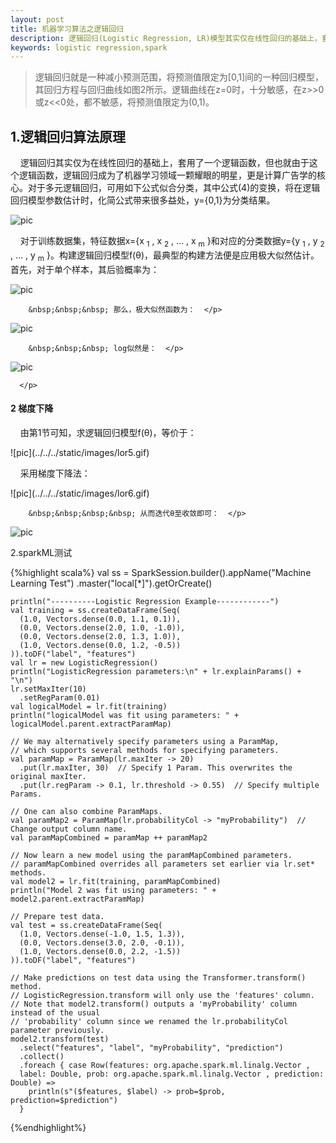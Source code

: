 ```yaml
---
layout: post
title: 机器学习算法之逻辑回归
description: 逻辑回归(Logistic Regression, LR)模型其实仅在线性回归的基础上，套用了一个逻辑函数，但也就由于这个逻辑函数，使得逻辑回归模型成为了机器学习领域一颗耀眼的明星，更是计算广告学的核心。
keywords: logistic regression,spark
---
```


> 逻辑回归就是一种减小预测范围，将预测值限定为[0,1]间的一种回归模型，其回归方程与回归曲线如图2所示。逻辑曲线在z=0时，十分敏感，在z>>0或z<<0处，都不敏感，将预测值限定为(0,1)。



1.逻辑回归算法原理
------------
<p>
    &nbsp;&nbsp;&nbsp; 逻辑回归其实仅为在线性回归的基础上，套用了一个逻辑函数，但也就由于这个逻辑函数，逻辑回归成为了机器学习领域一颗耀眼的明星，更是计算广告学的核心。对于多元逻辑回归，可用如下公式似合分类，其中公式(4)的变换，将在逻辑回归模型参数估计时，化简公式带来很多益处，y={0,1}为分类结果。    <a href="file:///C:\Users\wensaiping\AppData\Local\Temp\WindowsLiveWriter1286139640\supfilesCE8402E\image811.png" rel="nofollow">
      <br/>
    </a>

  </p>
  
  ![pic](../../../static/images/lor1.gif)
  
  <p>
    &nbsp;&nbsp;&nbsp; 对于训练数据集，特征数据x={x    <sub>1</sub>
    , x    <sub>2</sub>
    , … , x    <sub>m</sub>
    }和对应的分类数据y={y    <sub>1</sub>
    , y    <sub>2</sub>
    , … , y    <sub>m</sub>
    }。构建逻辑回归模型f(θ)，最典型的构建方法便是应用极大似然估计。首先，对于单个样本，其后验概率为：  </p>
    
![pic](../../../static/images/lor2.gif)
  <p>

        &nbsp;&nbsp;&nbsp; 那么，极大似然函数为：  </p>
  ![pic](../../../static/images/lor3.gif)
  <p>

        &nbsp;&nbsp;&nbsp; log似然是：  </p>
![pic](../../../static/images/lor4.gif)
  <p>

      </p>
  <h4>
    <b>2</b>
    <b>梯度下降</b>
    <b></b>
  </h4>
  <p>&nbsp;&nbsp;&nbsp; 由第1节可知，求逻辑回归模型f(θ)，等价于：</p>
![pic](../../../static/images/lor5.gif)
  <p>
        &nbsp;&nbsp;&nbsp; 采用梯度下降法：  </p>
![pic](../../../static/images/lor6.gif)
  <p>

        &nbsp;&nbsp;&nbsp;&nbsp; 从而迭代θ至收敛即可：  </p>
![pic](../../../static/images/lor7.gif)

2.sparkML测试

{%highlight scala%}
   val ss = SparkSession.builder().appName("Machine Learning Test")
      .master("local[*]").getOrCreate()

    println("----------Logistic Regression Example------------")
    val training = ss.createDataFrame(Seq(
      (1.0, Vectors.dense(0.0, 1.1, 0.1)),
      (0.0, Vectors.dense(2.0, 1.0, -1.0)),
      (0.0, Vectors.dense(2.0, 1.3, 1.0)),
      (1.0, Vectors.dense(0.0, 1.2, -0.5))
    )).toDF("label", "features")
    val lr = new LogisticRegression()
    println("LogisticRegression parameters:\n" + lr.explainParams() + "\n")
    lr.setMaxIter(10)
      .setRegParam(0.01)
    val logicalModel = lr.fit(training)
    println("logicalModel was fit using parameters: " + logicalModel.parent.extractParamMap)

    // We may alternatively specify parameters using a ParamMap,
    // which supports several methods for specifying parameters.
    val paramMap = ParamMap(lr.maxIter -> 20)
      .put(lr.maxIter, 30)  // Specify 1 Param. This overwrites the original maxIter.
      .put(lr.regParam -> 0.1, lr.threshold -> 0.55)  // Specify multiple Params.

    // One can also combine ParamMaps.
    val paramMap2 = ParamMap(lr.probabilityCol -> "myProbability")  // Change output column name.
    val paramMapCombined = paramMap ++ paramMap2

    // Now learn a new model using the paramMapCombined parameters.
    // paramMapCombined overrides all parameters set earlier via lr.set* methods.
    val model2 = lr.fit(training, paramMapCombined)
    println("Model 2 was fit using parameters: " + model2.parent.extractParamMap)

    // Prepare test data.
    val test = ss.createDataFrame(Seq(
      (1.0, Vectors.dense(-1.0, 1.5, 1.3)),
      (0.0, Vectors.dense(3.0, 2.0, -0.1)),
      (1.0, Vectors.dense(0.0, 2.2, -1.5))
    )).toDF("label", "features")

    // Make predictions on test data using the Transformer.transform() method.
    // LogisticRegression.transform will only use the 'features' column.
    // Note that model2.transform() outputs a 'myProbability' column instead of the usual
    // 'probability' column since we renamed the lr.probabilityCol parameter previously.
    model2.transform(test)
      .select("features", "label", "myProbability", "prediction")
      .collect()
      .foreach { case Row(features: org.apache.spark.ml.linalg.Vector ,
      label: Double, prob: org.apache.spark.ml.linalg.Vector , prediction: Double) =>
        println(s"($features, $label) -> prob=$prob, prediction=$prediction")
      }
{%endhighlight%}
